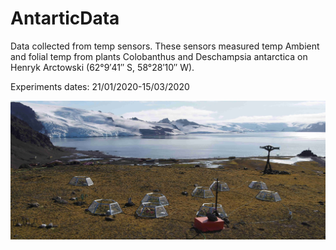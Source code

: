 # AntarticData
Data collected from temp sensors. These sensors measured temp Ambient and folial temp from plants Colobanthus and Deschampsia antarctica on Henryk Arctowski (62°9′41″ S, 58°28′10″ W).

Experiments dates: 21/01/2020-15/03/2020




![GitHub Logo](ExperimentsSpot.jpg )


